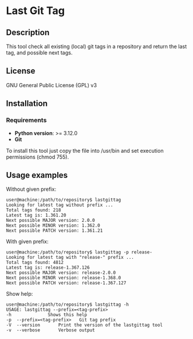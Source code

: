 # Last Git Tag
## Description
This tool check all existing (local) git tags in a repository and return the last tag, and possible next tags.

## License
GNU General Public License (GPL) v3

## Installation
### Requirements
- **Python version**: >= 3.12.0<br>
- **Git**

To install this tool just copy the file into /usr/bin and set execution permissions (chmod 755).

## Usage examples
Without given prefix:
```shell
user@machine:/path/to/repository$ lastgittag
Looking for latest tag without prefix ... 
Total tags found: 218
Latest tag is: 1.361.20
Next possible MAJOR version: 2.0.0
Next possible MINOR version: 1.362.0
Next possible PATCH version: 1.361.21
```
With given prefix:
```shell
user@machine:/path/to/repository$ lastgittag -p release-
Looking for latest tag with "release-" prefix ... 
Total tags found: 4812
Latest tag is: release-1.367.126
Next possible MAJOR version: release-2.0.0
Next possible MINOR version: release-1.368.0
Next possible PATCH version: release-1.367.127
```
Show help:
```shell
user@machine:/path/to/repository$ lastgittag -h
USAGE: lastgittag --prefix=<tag-prefix>
-h				Shows this help
-p	--prefix=<tag-prefix>	Git tag prefix
-V	--version		Print the version of the lastgittag tool
-v	--verbose		Verbose output
```